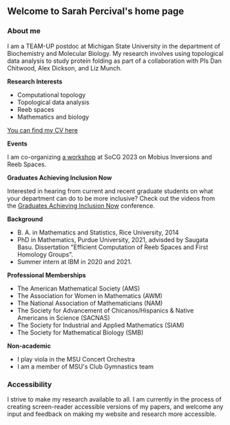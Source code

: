 ## Welcome to Sarah Percival's home page

### About me

I am a TEAM-UP postdoc at Michigan State University in the department of Biochemistry and Molecular Biology. My research involves using topological data analysis to study protein folding as part of a collaboration with PIs Dan Chitwood, Alex Dickson, and Liz Munch.

**Research Interests**
* Computational topology
* Topological data analysis
* Reeb spaces
* Mathematics and biology

[You can find my CV here](CV_2022.pdf)

**Events**

I am co-organizing [a workshop](https://sites.google.com/view/mobius-inversion-workshop) at SoCG 2023 on Mobius Inversions and Reeb Spaces.

**Graduates Achieving Inclusion Now**

Interested in hearing from current and recent graduate students on what your department can do to be more inclusive? Check out the videos from the [Graduates Achieving Inclusion Now](https://sites.google.com/view/gainconference/home/recorded-video) conference.

**Background** 
* B. A. in Mathematics and Statistics, Rice University, 2014 
* PhD in Mathematics, Purdue University, 2021, advisded by Saugata Basu. Dissertation "Efficient Computation of Reeb Spaces and First Homology Groups".
* Summer intern at IBM in 2020 and 2021. 

**Professional Memberships**
* The American Mathematical Society (AMS)
* The Association for Women in Mathematics (AWM)
* The National Association of Mathematicians (NAM)
* The Society for Advancement of Chicanos/Hispanics & Native Americans in Science (SACNAS)
* The Society for Industrial and Applied Mathematics (SIAM)
* The Society for Mathematical Biology (SMB)


**Non-academic**
* I play viola in the MSU Concert Orchestra
* I am a member of MSU's Club Gymnastics team

### Accessibility

I strive to make my research available to all. I am currently in the process of creating screen-reader accessible versions of my papers, and welcome any input and feedback on making my website and research more accessible.
